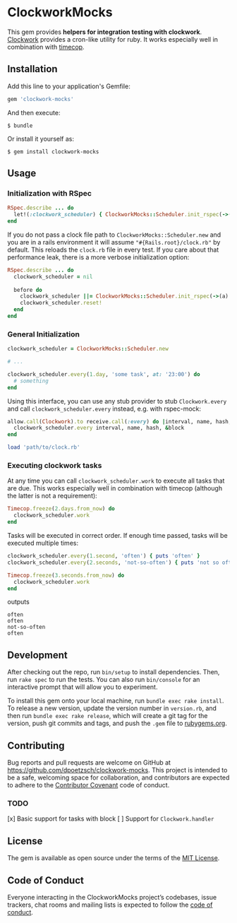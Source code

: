 # ClockworkMocks

This gem provides **helpers for integration testing with clockwork**.
[Clockwork](https://github.com/Rykian/clockwork) provides a cron-like utility for ruby.
It works especially well in combination with [timecop](https://github.com/travisjeffery/timecop).

## Installation

Add this line to your application's Gemfile:

```ruby
gem 'clockwork-mocks'
```

And then execute:

    $ bundle

Or install it yourself as:

    $ gem install clockwork-mocks

## Usage

### Initialization with RSpec

```ruby
RSpec.describe ... do
  let!(:clockwork_scheduler) { ClockworkMocks::Scheduler.init_rspec(->(a) { allow a }, ->(a) { receive a }, 'path/to/clock.rb') }
end
```

If you do not pass a clock file path to `ClockworkMocks::Scheduler.new` and you are in a rails environment it will assume `"#{Rails.root}/clock.rb"` by default.
This reloads the `clock.rb` file in every test.
If you care about that performance leak, there is a more verbose initialization option:

```ruby
RSpec.describe ... do
  clockwork_scheduler = nil
  
  before do
    clockwork_scheduler ||= ClockworkMocks::Scheduler.init_rspec(->(a) { allow a }, ->(a) { receive a }, 'path/to/clock.rb')
    clockwork_scheduler.reset!
  end
end
```

### General Initialization

```ruby
clockwork_scheduler = ClockworkMocks::Scheduler.new

# ...

clockwork_scheduler.every(1.day, 'some task', at: '23:00') do
  # something
end
```

Using this interface, you can use any stub provider to stub `Clockwork.every` and call `clockwork_scheduler.every` instead, e.g. with rspec-mock:

```ruby
allow.call(Clockwork).to receive.call(:every) do |interval, name, hash, &block|
  clockwork_scheduler.every interval, name, hash, &block
end

load 'path/to/clock.rb'
```

### Executing clockwork tasks

At any time you can call `clockwork_scheduler.work` to execute all tasks that are due.
This works especially well in combination with timecop (although the latter is not a requirement):

```ruby
Timecop.freeze(2.days.from_now) do
  clockwork_scheduler.work
end
```

Tasks will be executed in correct order.
If enough time passed, tasks will be executed multiple times:

```ruby
clockwork_scheduler.every(1.second, 'often') { puts 'often' }
clockwork_scheduler.every(2.seconds, 'not-so-often') { puts 'not so often' }

Timecop.freeze(3.seconds.from_now) do
  clockwork_scheduler.work
end
```

outputs

```
often
often
not-so-often
often
```

## Development

After checking out the repo, run `bin/setup` to install dependencies. Then, run `rake spec` to run the tests. You can also run `bin/console` for an interactive prompt that will allow you to experiment.

To install this gem onto your local machine, run `bundle exec rake install`. To release a new version, update the version number in `version.rb`, and then run `bundle exec rake release`, which will create a git tag for the version, push git commits and tags, and push the `.gem` file to [rubygems.org](https://rubygems.org).

## Contributing

Bug reports and pull requests are welcome on GitHub at https://github.com/dpoetzsch/clockwork-mocks.
This project is intended to be a safe, welcoming space for collaboration, and contributors are expected to adhere to the [Contributor Covenant](http://contributor-covenant.org) code of conduct.

### TODO

[x] Basic support for tasks with block
[ ] Support for `Clockwork.handler`

## License

The gem is available as open source under the terms of the [MIT License](http://opensource.org/licenses/MIT).

## Code of Conduct

Everyone interacting in the ClockworkMocks project’s codebases, issue trackers, chat rooms and mailing lists is expected to follow the [code of conduct](https://github.com/dpoetzsch/clockwork-mocks/blob/master/CODE_OF_CONDUCT.md).
